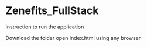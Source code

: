 # Zenefits_FullStack

Instruction to run the application

Download the folder
open index.html using any browser
